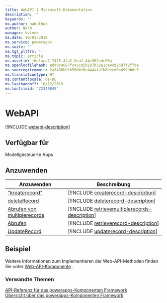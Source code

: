 ```yaml
---
title: WebAPI | Microsoft-Dokumentation
description: ''
keywords: ''
ms.author: nabuthuk
author: Nkrb
manager: kvivek
ms.date: 10/01/2019
ms.service: powerapps
ms.suite: ''
ms.tgt_pltfrm: ''
ms.topic: article
ms.assetid: f6e1aca7-7415-42a2-8ca2-44c962cdc90a
ms.openlocfilehash: add0c4667fc41c95b187b32a1ca4cb26d7f2f7ba
ms.sourcegitcommit: 2a3430bb1b56dbf6c444afe2b8eecd0e499db0c3
ms.translationtype: HT
ms.contentlocale: de-DE
ms.lasthandoff: 10/12/2019
ms.locfileid: "72340849"
---
```

# <a name="webapi"></a>WebAPI

[!INCLUDE [webapi-description](includes/webapi-description.md)]

## <a name="available-for"></a>Verfügbar für 

Modellgesteuerte Apps

## <a name="methods"></a>Anzuwenden

|Anzuwenden | Beschreibung |
| ------|-------------|
|["kreaterecord"](webapi/createrecord.md)|[!INCLUDE [createrecord-description](webapi/includes/createrecord-description.md)]|
|[deleteRecord](webapi/deleterecord.md)|[!INCLUDE [deleterecord-description](webapi/includes/deleterecord-description.md)]|
|[Abrufen von multiplerecords](webapi/retrievemultiplerecords.md)|[!INCLUDE [retrievemultiplerecords-description](webapi/includes/retrievemultiplerecords-description.md)]|
|[Abrufen](webapi/retrieverecord.md)|[!INCLUDE [retrieverecord-description](webapi/includes/retrieverecord-description.md)]|
|[UpdateRecord](webapi/updaterecord.md)|[!INCLUDE [updaterecord-description](webapi/includes/updaterecord-description.md)]|

## <a name="example"></a>Beispiel

Weitere Informationen zum Implementieren der Web-API-Methoden finden Sie unter [Web-API-Komponente](../sample-controls/webapi-control.md) .

### <a name="related-topics"></a>Verwandte Themen

[API-Referenz für das powerapps-Komponenten Framework](../reference/index.md)<br/>
[Übersicht über das powerapps-Komponenten Framework](../overview.md)
